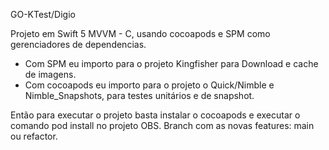 GO-KTest/Digio 

Projeto em Swift 5 MVVM - C, usando cocoapods e SPM como gerenciadores de dependencias.
 - Com SPM eu importo para o projeto Kingfisher para Download e cache de imagens.
 - Com cocoapods eu importo para o projeto o Quick/Nimble e Nimble_Snapshots, para testes unitários e de snapshot.

Então para executar o projeto basta instalar o cocoapods e executar o comando pod install no projeto
OBS. Branch com as novas features: main ou refactor.
